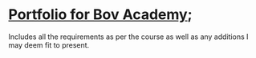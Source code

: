 
# [Portfolio for Bov Academy](https://blakesandes.github.io/bov-academy-portfolio/);

Includes all the requirements as per the course as well as any additions I may deem fit to present.
